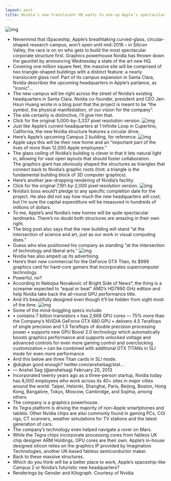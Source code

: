 ```yaml
---
layout: post
title: Nvidia's new translucent HQ wants to one-up Apple’s spectacular iSpaceship
---
```

![img](http://media.idownloadblog.com/wp-content/uploads/2013/02/iSpaceship-vs-new-Vidia-headquarters.jpg)
* Nevermind that iSpaceship, Apple’s breathtaking curved-glass, circular-shaped research campus, won’t open until mid-2016 – in Silicon Valley, the race is on on who gets to build the most spectacular corporate structure first. Graphics powerhouse Nvidia has thrown down the gauntlet by announcing Wednesday a state of the art new HQ.
* Covering one million square feet, the massive site will be comprised of two triangle-shaped buildings with a distinct feature: a nearly translucent glass roof. Part of its campus expansion in Santa Clara, Nvidia describes the upcoming headquarters in Apple’s parlance, as “iconic”…
* The new campus will be right across the street of Nvidia’s existing headquarters in Santa Clara. Nvidia co-founder, president and CEO Jen-Hsun Huang wrote in a blog post that the project is meant to be “the symbol, the physical manifestation, of our vision for the company”.
* The site certainly is distinctive, I’ll give him that.
* Click for the original 5,000-by-3,337 pixel resolution version.
![img](http://media.idownloadblog.com/wp-content/uploads/2013/02/Nvidia-new-headquarters-aerial-001.jpg)
* Just like Apple’s current headquarters at 1 Infinite Loop in Cupertino, California, the new Nvidia structure features a circular drive.
* Here’s Apple’s upcoming Campus 2 building, for reference.
![img](http://media.idownloadblog.com/wp-content/uploads/2012/06/Apple-Campus-2-Rendering-001-Retina-optimized.jpg)
* Apple says this will be their new home and an “important part of the lives of more than 12,000 Apple employees.”
* The glass ceiling of Nvidia’s building is clever in that it lets natural light in, allowing for vast open layouts that should foster collaboration. The graphics giant has obviously shaped the structures as triangles that connect back to Nvidia’s graphic roots (hint: a triangle is the fundamental building block of 3D computer graphics).
* Here’s another jaw-dropping rendering of Nvidia’s facility.
* Click for the original 7,191-by-2,000 pixel resolution version.
![img](http://media.idownloadblog.com/wp-content/uploads/2013/02/Nvidia-new-headquarters-Street-view-001.jpg)
* Nvidia’s boss would’t pledge to any specific completion date for the project. He also did not say how much the new headquarters will cost, but I’m sure the capital expenditure will be measured in hundreds of millions of dollars.
* To me, Apple’s and Nvidia’s new homes will be quite spectacular landmarks. There’s no doubt both structures are amazing in their own right.
* The blog post also says that the new building will stand “at the intersection of science and art, just as our work in visual computing does.”
* Guess who else positioned his company as standing “at the intersection of technology and liberal arts.”
![img](http://media.idownloadblog.com/wp-content/uploads/2012/04/iPad-introduction-Apple-at-intersection-of-technology-and-liberal-arts.jpg)
* Nvidia has also amped up its advertising.
* Here’s their new commercial for the GeForce GTX Titan, its $999 graphics card for hard-core gamers that incorporates supercomputer technology.
* Powerful, no?
* According to Nebojsa Novakovic of Bright Side of News*, the thing is a screamer expected to “equal or beat” AMD’s HD7990 GHz edition and help Nvidia take back the all-round GPU performance title.
* And it’s beautifully designed even though it’ll be hidden from sight most of the time.
![img](http://media.idownloadblog.com/wp-content/uploads/2013/02/Nvidia-GeForce-GTX-Titan-image-001.jpg)
* Some of the mind-boggling specs include:
* • contains 7 billion transistors • has 2,668 GPU cores — 75% more than the Company’s NVIDIA GeForce GTX 680 GPU • delivers 4.5 Teraflops of single precision and 1.3 Teraflops of double precision processing power • supports new GPU Boost 2.0 technology which automatically boosts graphics performance and supports unlocked voltage and advanced controls for even more gaming control and overclocking customization • can be combined with additional GTX TITANs in SLI mode for even more performance
* And this below are three Titan cards in SLI mode.
* @dujkan good enough? twitter.com/anshelsag/stat…
* — Anshel Sag (@anshelsag) February 20, 2013
* Incorporated twenty years ago as a three-person startup, Nvidia today has 8,000 employees who work across its 40+ sites in major cities around the world: Taipei, Helsinki, Shanghai, Paris, Beijing, Boston, Hong Kong, Bangalore, Tokyo, Moscow, Cambridge, and Sophia, among others.
* The company is a graphics powerhouse.
* Its Tegra platform is driving the majority of non-Apple smartphones and tablets. Other Nvidia chips are also commonly found in gaming PCs, CGI rigs, CT scanners, weather simulations for TV stations and the latest generation of cars.
* The company’s technology even helped navigate a rover on Mars.
* While the Tegra chips incorporate processing cores from fabless UK chip designer ARM Holdings, GPU cores are their own. Apple’s in-house designed silicon relies on the graphics IP provided by Imagination Technologies, another UK-based fabless semiconductor maker.
* Back to these massive structures.
* Which do you think will be a better place to work, Apple’s spaceship-like Campus 2 or Nvidia’s futuristic new headquarters?
* Renderings by Gensler and Kilograph. Courtesy of Nvidia.

